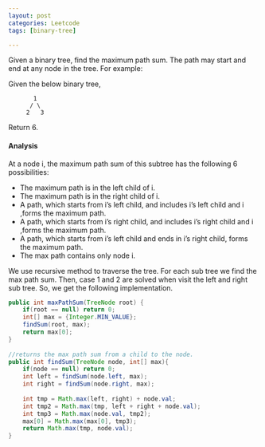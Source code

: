 ```yaml
---
layout: post
categories: Leetcode
tags: [binary-tree]

---
```


Given a binary tree, find the maximum path sum. The path may start and end at any node in the tree. For example:

Given the below binary tree,
```
       1
      / \
     2   3
```
Return 6.

#### Analysis

At a node i, the maximum path sum of this subtree has the following 6 possibilities:

- The maximum path is in the left child of i.
- The maximum path is in the right child of i.
- A path, which starts from i’s left child, and includes i’s left child and i ,forms the maximum path.
- A path, which starts from i’s right child, and includes i’s right child and i ,forms the maximum path.
- A path, which starts from i’s left child and ends in i’s right child, forms the maximum path.
- The max path contains only node i.

We use recursive method to traverse the tree. For each sub tree we find the max path sum. 
Then, case 1 and 2 are solved when visit the left and right sub tree. So, we get the following implementation.

```java
public int maxPathSum(TreeNode root) {
    if(root == null) return 0;
    int[] max = {Integer.MIN_VALUE};
    findSum(root, max);
    return max[0];
}
    
//returns the max path sum from a child to the node.
public int findSum(TreeNode node, int[] max){
    if(node == null) return 0;
    int left = findSum(node.left, max);
    int right = findSum(node.right, max);
           
    int tmp = Math.max(left, right) + node.val;
    int tmp2 = Math.max(tmp, left + right + node.val);
    int tmp3 = Math.max(node.val, tmp2);
    max[0] = Math.max(max[0], tmp3); 
    return Math.max(tmp, node.val);
}
```
